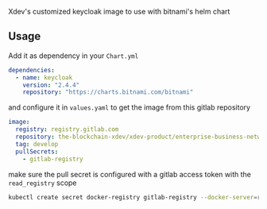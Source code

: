 Xdev's customized keycloak image to use with bitnami's helm chart

## Usage

Add it as dependency in your `Chart.yml`

~~~yaml
dependencies:
  - name: keycloak
    version: "2.4.4"
    repository: "https://charts.bitnami.com/bitnami"
~~~

and configure it in `values.yaml` to get the image from this gitlab repository

~~~yaml
image:
  registry: registry.gitlab.com
  repository: the-blockchain-xdev/xdev-product/enterprise-business-network/keycloak/keycloak
  tag: develop
  pullSecrets:
    - gitlab-registry
~~~

make sure the pull secret is configured with a gitlab access token with the `read_registry` scope

~~~bash
kubectl create secret docker-registry gitlab-registry --docker-server=registry.gitlab.com --docker-username=your_user --docker-password=your_token
~~~
